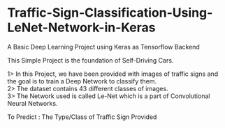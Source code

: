 # Traffic-Sign-Classification-Using-LeNet-Network-in-Keras

A Basic Deep Learning Project using Keras as Tensorflow Backend                   

This Simple Project is the foundation of Self-Driving Cars.

1> In this Project, we have been provided with images of traffic signs and the goal is to train a Deep Network to classify them.          
2> The dataset contains 43 different classes of images.                
3> The Network used is called Le-Net which is a part of Convolutional Neural Networks.                     

To Predict : The Type/Class of Traffic Sign Provided
